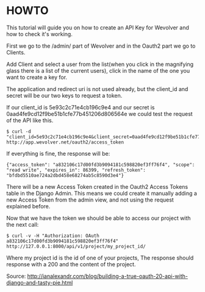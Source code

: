 HOWTO
=====

This tutorial will guide you on how to create an API Key for Wevolver and how to check it's working.

First we go to the /admin/ part of Wevolver and in the Oauth2 part we go to Clients.

Add Client and select a user from the list(when you click in the magnifying glass there is a list
of the current users), click in the name of the one you want to create a key for.

The application and redirect uri is not used already, but the client_id and secret will be our two
keys to request a token.

If our client_id is 5e93c2c71e4cb196c9e4 and our secret is 0aad4fe9cd12f9be51b1cfe77b451206d806564e we could test the request of the API like this.

    $ curl -d "client_id=5e93c2c71e4cb196c9e4&client_secret=0aad4fe9cd12f9be51b1cfe77b451206d806564e&grant_type=password&username=myemail@example.com&password=mypassword&scope=write" http://app.wevolver.net/oauth2/access_token

If everything is fine, the response will be:

    {"access_token": "a832106c17d00fd3b9094181c598820ef3ff76f4", "scope": "read write", "expires_in": 86399, "refresh_token": "bfdbd5510ae724a2dbd458e68274ab5c8590d3e4"}

There will be a new Access Token created in the Oauth2 Access Tokens table in the Django Admin. This means we could create it manually adding a new Access Token from the admin view, and not using the request explained before.

Now that we have the token we should be able to access our project with the next call:

    $ curl -v -H "Authorization: OAuth a832106c17d00fd3b9094181c598820ef3ff76f4" http://127.0.0.1:8000/api/v1/project/my_project_id/

Where my project id is the id of one of your projects, The response should response with a 200 and
the content of the project.

Source: http://ianalexandr.com/blog/building-a-true-oauth-20-api-with-django-and-tasty-pie.html
